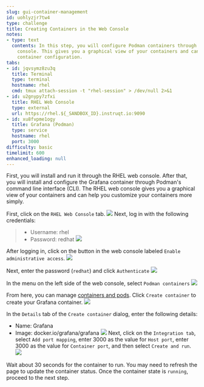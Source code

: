```yaml
---
slug: gui-container-management
id: uohlyzjr7tw4
type: challenge
title: Creating Containers in the Web Console
notes:
- type: text
  contents: In this step, you will configure Podman containers through the RHEL web
    console. This gives you a graphical view of your containers and can help simplify
    container configuration.
tabs:
- id: jqvsymz8zu3q
  title: Terminal
  type: terminal
  hostname: rhel
  cmd: tmux attach-session -t "rhel-session" > /dev/null 2>&1
- id: u2gnypy7zfxi
  title: RHEL Web Console
  type: external
  url: https://rhel.${_SANDBOX_ID}.instruqt.io:9090
- id: xu8fvpme1ogy
  title: Grafana (Podman)
  type: service
  hostname: rhel
  port: 3000
difficulty: basic
timelimit: 600
enhanced_loading: null
---
```

First, you will install and run it through the RHEL web console. After that, you will install and configure the Grafana container through Podman's command line interface (CLI). The RHEL web console gives you a graphical view of your containers and can help you customize your containers more simply.

First, click on the `RHEL Web Console` tab.
![](../assets/pop-out-2.png)
Next, log in with the following credentials:
>* Username: rhel
>* Password: redhat
![](../assets/Web-console-login.png)

After logging in, click on the button in the web console labeled `Enable administrative access`.
![](../assets/turn-on-admin.png)

Next, enter the password (`redhat`) and click `Authenticate`
![](../assets/auth.png)

In the menu on the left side of the web console, select `Podman containers`
![](../assets/podman_containers_button.png)

From here, you can manage [containers and pods](https://developers.redhat.com/blog/2019/01/15/podman-managing-containers-pods). Click `Create container` to create your Grafana container.
![](../assets/create_container_button.png)

In the `Details` tab of the `Create container` dialog, enter the following details:
* Name: Grafana
* Image: docker.io/grafana/grafana
![](../assets/grafana_details_tab.png)
Next, click on the `Integration tab`, select `Add port mapping`, enter 3000 as the value for `Host port`, enter 3000 as the value for `Container port`, and then select `Create and run`.
![](../assets/grafana_integration_tab.png)

Wait about 30 seconds for the container to run. You may need to refresh the page to update the container status. Once the container state is `running`, proceed to the next step.